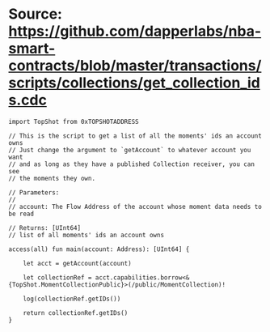 # Source: https://github.com/dapperlabs/nba-smart-contracts/blob/master/transactions/scripts/collections/get_collection_ids.cdc

```
import TopShot from 0xTOPSHOTADDRESS

// This is the script to get a list of all the moments' ids an account owns
// Just change the argument to `getAccount` to whatever account you want
// and as long as they have a published Collection receiver, you can see
// the moments they own.

// Parameters:
//
// account: The Flow Address of the account whose moment data needs to be read

// Returns: [UInt64]
// list of all moments' ids an account owns

access(all) fun main(account: Address): [UInt64] {

    let acct = getAccount(account)

    let collectionRef = acct.capabilities.borrow<&{TopShot.MomentCollectionPublic}>(/public/MomentCollection)!

    log(collectionRef.getIDs())

    return collectionRef.getIDs()
}
```